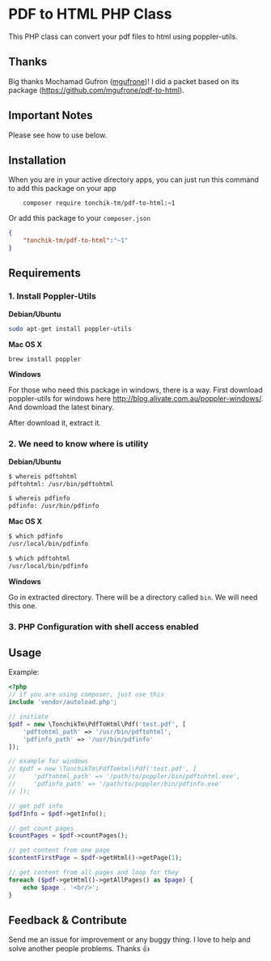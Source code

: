 # PDF to HTML PHP Class

This PHP class can convert your pdf files to html using poppler-utils.

## Thanks

Big thanks Mochamad Gufron ([mgufrone](https://github.com/mgufrone))! I did a packet based on its package (https://github.com/mgufrone/pdf-to-html).

## Important Notes

Please see how to use below.

## Installation

When you are in your active directory apps, you can just run this command to add this package on your app

```
	composer require tonchik-tm/pdf-to-html:~1
```

Or add this package to your `composer.json`

```json
{
	"tonchik-tm/pdf-to-html":"~1"
}
```

## Requirements
### 1. Install Poppler-Utils

**Debian/Ubuntu**
```bash
sudo apt-get install poppler-utils
```

**Mac OS X**
```bash
brew install poppler
```

**Windows**

For those who need this package in windows, there is a way. First download poppler-utils for windows here <http://blog.alivate.com.au/poppler-windows/>. And download the latest binary.

After download it, extract it.

### 2. We need to know where is utility

**Debian/Ubuntu**
```bash
$ whereis pdftohtml
pdftohtml: /usr/bin/pdftohtml

$ whereis pdfinfo
pdfinfo: /usr/bin/pdfinfo
```

**Mac OS X**
```bash
$ which pdfinfo
/usr/local/bin/pdfinfo

$ which pdftohtml
/usr/local/bin/pdfinfo
```

**Windows**

Go in extracted directory. There will be a directory called `bin`. We will need this one.

### 3. PHP Configuration with shell access enabled

## Usage

Example:

```php
<?php
// if you are using composer, just use this
include 'vendor/autoload.php';

// initiate
$pdf = new \TonchikTm\PdfToHtml\Pdf('test.pdf', [
    'pdftohtml_path' => '/usr/bin/pdftohtml',
    'pdfinfo_path' => '/usr/bin/pdfinfo'
]);

// example for windows
// $pdf = new \TonchikTm\PdfToHtml\Pdf('test.pdf', [
//     'pdftohtml_path' => '/path/to/poppler/bin/pdftohtml.exe',
//     'pdfinfo_path' => '/path/to/poppler/bin/pdfinfo.exe'
// ]);

// get pdf info
$pdfInfo = $pdf->getInfo();

// get count pages
$countPages = $pdf->countPages();

// get content from one page
$contentFirstPage = $pdf->getHtml()->getPage(1);

// get content from all pages and loop for they
foreach ($pdf->getHtml()->getAllPages() as $page) {
    echo $page . '<br/>';
}
```

## Feedback & Contribute

Send me an issue for improvement or any buggy thing. I love to help and solve another people problems. Thanks :+1:
